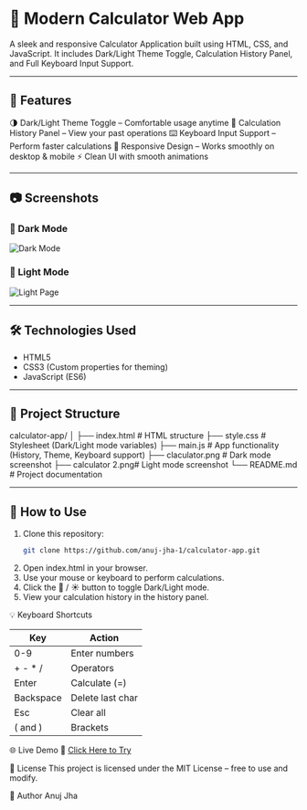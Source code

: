 # 🧮 Modern Calculator Web App

A sleek and responsive Calculator Application built using HTML, CSS, and JavaScript.
It includes Dark/Light Theme Toggle, Calculation History Panel, and Full Keyboard Input Support.

---

## 🚀 Features
🌗 Dark/Light Theme Toggle – Comfortable usage anytime
📜 Calculation History Panel – View your past operations
⌨️ Keyboard Input Support – Perform faster calculations
📱 Responsive Design – Works smoothly on desktop & mobile
⚡ Clean UI with smooth animations

---

## 📷 Screenshots

### 🖤 Dark Mode
![Dark Mode](assets/calculator%202.png)   

### 🤍 Light Mode
![Light Page](assets/claculator%20.png) 

---

## 🛠️ Technologies Used
- HTML5
- CSS3 (Custom properties for theming)
- JavaScript (ES6)

---

## 📂 Project Structure

calculator-app/
│
├── index.html # HTML structure
├── style.css # Stylesheet (Dark/Light mode variables)
├── main.js # App functionality (History, Theme, Keyboard support)
├── claculator.png # Dark mode screenshot
├── calculator 2.png# Light mode screenshot
└── README.md # Project documentation


---

## 🎯 How to Use

1. Clone this repository:
   ```bash
   git clone https://github.com/anuj-jha-1/calculator-app.git
2. Open index.html in your browser.
3. Use your mouse or keyboard to perform calculations.
4. Click the 🌙 / ☀️ button to toggle Dark/Light mode.
5. View your calculation history in the history panel.

💡 Keyboard Shortcuts

| Key       | Action           |
| --------- | ---------------- |
| 0-9       | Enter numbers    |
| + - \* /  | Operators        |
| Enter     | Calculate (=)    |
| Backspace | Delete last char |
| Esc       | Clear all        |
| ( and )   | Brackets         |

🌐 Live Demo
🔗 [Click Here to Try](https://anuj-jha-1.github.io/Calculator-app/)  

📜 License
This project is licensed under the MIT License – free to use and modify.

🙌 Author
Anuj Jha
